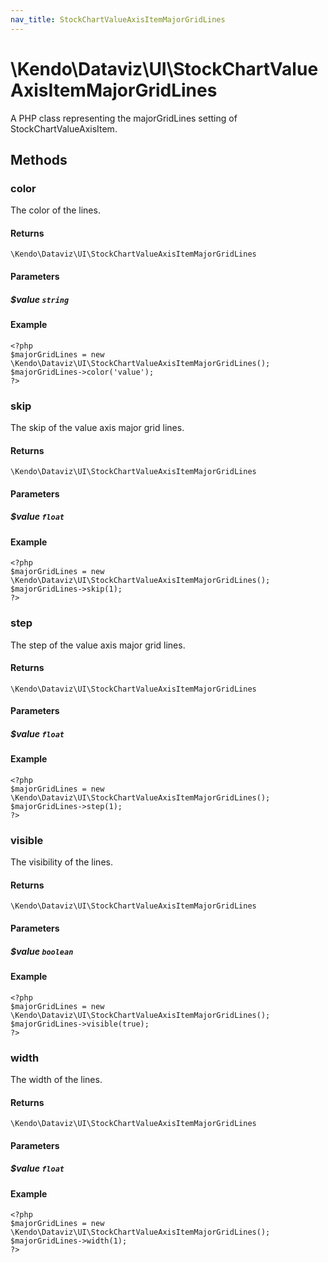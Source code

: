 ```yaml
---
nav_title: StockChartValueAxisItemMajorGridLines
---
```


# \Kendo\Dataviz\UI\StockChartValueAxisItemMajorGridLines

A PHP class representing the majorGridLines setting of StockChartValueAxisItem.


## Methods

### color
The color of the lines.

#### Returns
`\Kendo\Dataviz\UI\StockChartValueAxisItemMajorGridLines`

#### Parameters

##### $value `string`



#### Example 
    <?php
    $majorGridLines = new \Kendo\Dataviz\UI\StockChartValueAxisItemMajorGridLines();
    $majorGridLines->color('value');
    ?>

### skip
The skip of the value axis major grid lines.

#### Returns
`\Kendo\Dataviz\UI\StockChartValueAxisItemMajorGridLines`

#### Parameters

##### $value `float`



#### Example 
    <?php
    $majorGridLines = new \Kendo\Dataviz\UI\StockChartValueAxisItemMajorGridLines();
    $majorGridLines->skip(1);
    ?>

### step
The step of the value axis major grid lines.

#### Returns
`\Kendo\Dataviz\UI\StockChartValueAxisItemMajorGridLines`

#### Parameters

##### $value `float`



#### Example 
    <?php
    $majorGridLines = new \Kendo\Dataviz\UI\StockChartValueAxisItemMajorGridLines();
    $majorGridLines->step(1);
    ?>

### visible
The visibility of the lines.

#### Returns
`\Kendo\Dataviz\UI\StockChartValueAxisItemMajorGridLines`

#### Parameters

##### $value `boolean`



#### Example 
    <?php
    $majorGridLines = new \Kendo\Dataviz\UI\StockChartValueAxisItemMajorGridLines();
    $majorGridLines->visible(true);
    ?>

### width
The width of the lines.

#### Returns
`\Kendo\Dataviz\UI\StockChartValueAxisItemMajorGridLines`

#### Parameters

##### $value `float`



#### Example 
    <?php
    $majorGridLines = new \Kendo\Dataviz\UI\StockChartValueAxisItemMajorGridLines();
    $majorGridLines->width(1);
    ?>


